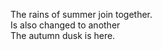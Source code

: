 The rains of summer join together.    
Is also changed to another    
The autumn dusk is here.    

